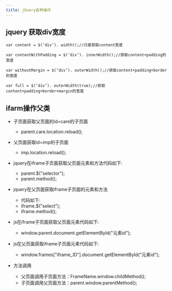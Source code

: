```yaml
---
title: jQuery各种操作
---
```

## jquery 获取div宽度
```
var content = $(‘div’). width();//只是获取content宽度

var contentWithPadding = $(‘div’). innerWidth();//获取content+padding的宽度

var withoutMargin = $(‘div’). outerWidth();//获取content+padding+border的宽度

var full = $(‘div’). outerWidth(true);//获取content+padding+border+margin的宽度
```

## ifarm操作父类
*   子页面获取父页面的id=care的子页面
    *   parent.care.location.reload();
*   父页面获取id=imp的子页面
    *   imp.location.reload();
*   jquery在iframe子页面获取父页面元素和方法代码如下:
    *   parent.$("selector");
    *   parent.method();
 
*   jquery在父页面获取iframe子页面的元素和方法
    *   代码如下:
    *   iframe.$("select");
    *   iframe.method();
 
*   js在iframe子页面获取父页面元素代码如下:
    *   window.parent.document.getElementById("元素id");
 
*   js在父页面获取iframe子页面元素代码如下:
    *   window.frames["iframe_ID"].document.getElementById("元素id");
 
*   方法调用
    *   父页面调用子页面方法：FrameName.window.childMethod();
    *   子页面调用父页面方法：parent.window.parentMethod();
